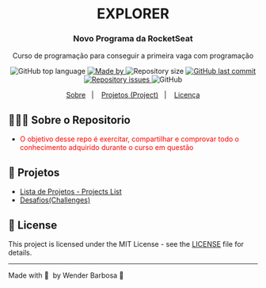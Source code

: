 <h1 align="center">
  EXPLORER
</h1>

<h3 align="center">
  Novo Programa da RocketSeat
</h3>

<p align="center">Curso de programação para conseguir a primeira vaga com programação</p>

<p align="center">
  <img alt="GitHub top language" src="https://img.shields.io/github/languages/top/wenblack/explorer">

  <a href="https://github.com/wenblack">
    <img alt="Made by" src="https://img.shields.io/badge/made%20by-Wender%20Barbosa-blue">
  </a>
  
  <img alt="Repository size" src="https://img.shields.io/github/repo-size/wenblack/explorer">
  
  <a href="https://github.com/wenblack/explorer/commits/master">
    <img alt="GitHub last commit" src="https://img.shields.io/github/last-commit/wenblack/explorer">
  </a>
  
  <a href="https://github.com/wenblack/explorer/issues">
    <img alt="Repository issues" src="https://img.shields.io/github/issues/wenblack/explorer">
  </a>
  
  <img alt="GitHub" src="https://img.shields.io/github/license/wenblack/explorer">
</p>

<p align="center">
  <a href="#-sobre-o-repositorio">Sobre</a>&nbsp;&nbsp;&nbsp;|&nbsp;&nbsp;&nbsp;
  <a href="#-Projetos">Projetos (Project)</a>&nbsp;&nbsp;&nbsp;|&nbsp;&nbsp;&nbsp;
  <a href="#-license">Licença</a>
</p>

## 👨🏻‍💻 Sobre o Repositorio

- <p style="color: red;">O objetivo desse repo é exercitar, compartilhar e comprovar todo o conhecimento adquirido durante o curso em questão </p>


## 🚀 Projetos



- [Lista de Projetos - Projects List](https://github.com/wenblack/explorer/tree/master/code/Projects)
- [Desafios(Challenges)](https://github.com/wenblack/explorer/tree/master/code/tests)


## 📝 License

This project is licensed under the MIT License - see the [LICENSE](LICENSE) file for details.

---

Made with 💜 &nbsp;by Wender Barbosa 👋 &nbsp;
